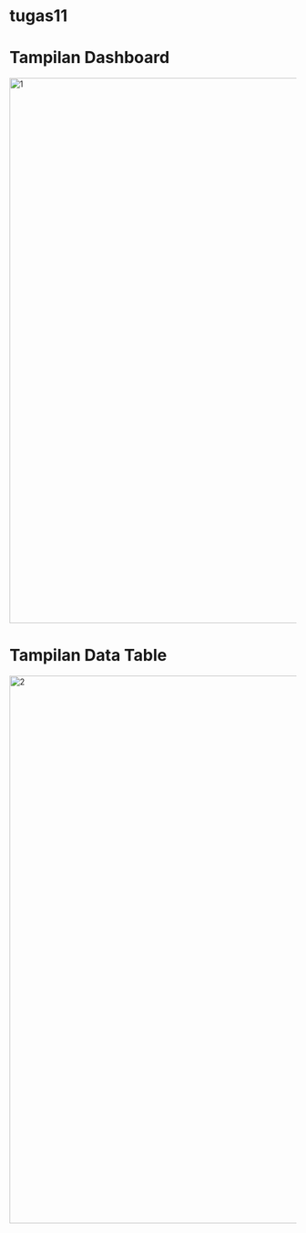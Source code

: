 # tugas11

<h1>Tampilan Dashboard</h1>
<img width="956" alt="1" src="https://user-images.githubusercontent.com/46951706/125158415-3167d180-e19b-11eb-93b4-dfa9740697a1.png">
<br>
<h1>Tampilan Data Table</h1>
<img width="960" alt="2" src="https://user-images.githubusercontent.com/46951706/125158426-480e2880-e19b-11eb-82ec-c5ff64aa5000.png">
